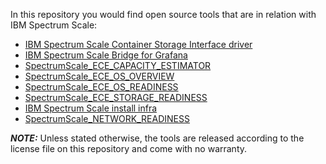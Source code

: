 In this repository you would find open source tools that are in relation with IBM Spectrum Scale:


 - [IBM Spectrum Scale Container Storage Interface driver](https://github.com/IBM/ibm-spectrum-scale-csi-driver)
 - [IBM Spectrum Scale Bridge for Grafana](https://github.com/IBM/ibm-spectrum-scale-bridge-for-grafana)
 - [SpectrumScale_ECE_CAPACITY_ESTIMATOR](https://github.com/IBM/SpectrumScale_ECE_CAPACITY_ESTIMATOR)
 - [SpectrumScale_ECE_OS_OVERVIEW](https://github.com/IBM/SpectrumScale_ECE_OS_OVERVIEW)
 - [SpectrumScale_ECE_OS_READINESS](https://github.com/IBM/SpectrumScale_ECE_OS_READINESS)
 - [SpectrumScale_ECE_STORAGE_READINESS](https://github.com/IBM/SpectrumScale_ECE_STORAGE_READINESS)
 - [IBM Spectrum Scale install infra](https://github.com/IBM/ibm-spectrum-scale-install-infra)
 - [SpectrumScale_NETWORK_READINESS](https://github.com/IBM/SpectrumScale_NETWORK_READINESS)


 ***NOTE:*** Unless stated otherwise, the tools are released according to the license file on this repository and come with no warranty.
